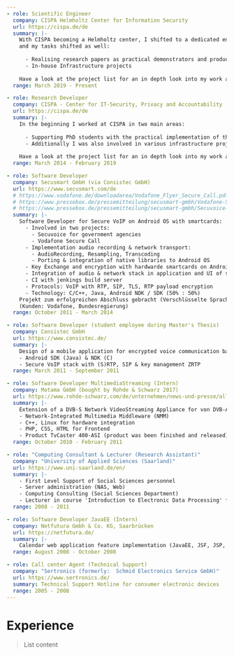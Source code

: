 ```yaml
---
- role: Scientific Engineer
  company: CISPA Helmholtz Center for Information Security
  url: https://cispa.de/de
  summary: |-
    With CISPA becoming a Helmholtz center, I shifted to a dedicated engineering team 
    and my tasks shifted as well:
    
      - Realising research papers as practical demonstrators and products
      - In-house Infrastructure projects
    
    Have a look at the project list for an in depth look into my work at CISPA.
  range: March 2019 - Present

- role: Research Developer
  company: CISPA - Center for IT-Security, Privacy and Accountability (Saarland University)
  url: https://cispa.de/de
  summary: |-
    In the beginning I worked at CISPA in two main areas:
    
      - Supporting PhD students with the practical implementation of their research ideas.
      - Additionally I was also involved in various infrastructure projects.
    
    Have a look at the project list for an in depth look into my work at CISPA.
  range: March 2014 - February 2019

- role: Software Developer
  company: Secusmart GmbH (via Consistec GmbH)
  url: https://www.secusmart.com/de
  # https://www.vodafone.de/downloadarea/Vodafone_Flyer_Secure_Call.pdf
  # https://www.pressebox.de/pressemitteilung/secusmart-gmbh/Vodafone-Secure-Call-Das-Kanzler-Phone-fuer-alle/boxid/663366
  # https://www.pressebox.de/pressemitteilung/secusmart-gmbh/Secuvoice-ist-zugelassen-fuer-den-Einsatz-in-Behoerden/boxid/259714
  summary: |-
    Software Developer for Secure VoIP on Android OS with smartcards:
      - Involved in two projects:
        - Secuvoice for government agencies
        - Vodafone Secure Call
      - Implementation audio recording & network transport:
        - AudioRecording, Resampling, Transcoding
        - Porting & integration of native libraries to Android OS
      - Key Exchange and encryption with hardwarde smartcards on Android OS
      - Integration of audio & network stack in application and UI of supplier.
      - CI with jenkings build server
      - Protocols: VoIP with RTP, SIP, TLS, RTP payload encryption
      - Technology: C/C++, Java, Android NDK / SDK (50% : 50%)
    Projekt zum erfolgreichen Abschluss gebracht (Verschlüsselte Sprachkommunikation)
    (Kunden: Vodafone, Bundesregierung)
  range: October 2011 - March 2014

- role: Software Developer (student employee during Master's Thesis)
  company: Consistec GmbH
  url: https://www.consistec.de/
  summary: |-
    Design of a mobile application for encrypted voice communication based on the Android operating system
    - Android SDK (Java) & NDK (C)
    - Secure VoIP stack with (S)RTP, SIP & key management ZRTP
  range: March 2011 - September 2011

- role: Software Developer MultimediaStreaming (Intern)
  company: Motama GmbH (bought by Rohde & Schwarz 2017)
  url: https://www.rohde-schwarz.com/de/unternehmen/news-und-presse/all-news/rohde-schwarz-sichert-sich-know-how-der-motama-gmbh-pressemitteilungen-detailseite_229356-432192.html
  summary: |-
    Extension of a DVB-S Network VideoStreaming Appliance for von DVB-ASI support:
    - Network-Integrated Multimedia Middleware (NMM)
    - C++, Linux for hardware integration 
    - PHP, CSS, HTML for Frontend
    - Product TvCaster 400-ASI (product was been finished and released)
  range: October 2010 - February 2011

- role: "Computing Consultant & Lecturer (Research Assistant)"
  company: "University of Applied Sciences (Saarland)"
  url: https://www.uni-saarland.de/en/
  summary: |-
    - First Level Support of Social Sciences personnel
    - Server administration (NAS, Web)
    - Computing Consulting (Social Sciences Department)
    - Lecturer in course 'Introduction to Electronic Data Processing' for Social Sciences students
  range: 2008 - 2011

- role: Software Developer JavaEE (Intern)
  company: Netfutura Gmbh & Co. KG, Saarbrücken
  url: https://netfutura.de/
  summary: |- 
    Calendar web application feature implementation (JavaEE, JSF, JSP, Hibernate, Glassfish)
  range: August 2008 - October 2008

- role: Call center Agent (Technical Support)
  company: "Sertronics (formerly:  Schmid Electronics Service GmbH)"
  url: https://www.sertronics.de/
  summary: Technical Support Hotline for consumer electronic devices
  range: 2005 - 2008
---
```


# Experience

> List content
